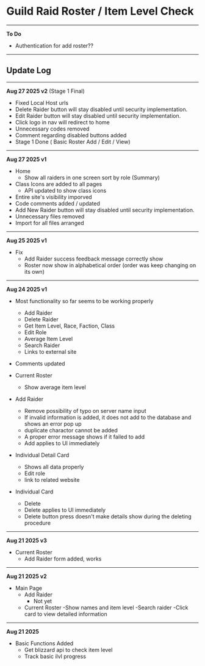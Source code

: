 # Guild Raid Roster / Item Level Check

---

**To Do**
- Authentication for add roster??

---

## Update Log

---

**Aug 27 2025 v2** (Stage 1 Final)
- Fixed Local Host urls
- Delete Raider button will stay disabled until security implementation. 
- Edit Raider button will stay disabled until security implementation. 
- Click logo in nav will redirect to home
- Unnecessary codes removed
- Comment regarding disabled buttons added
- Stage 1 Done ( Basic Roster Add / Edit / View)

---

**Aug 27 2025 v1**
- Home
    - Show all raiders in one screen sort by role (Summary)
- Class Icons are added to all pages
    - API updated to show class icons
- Entire site's visibility imporved
- Code comments added / updated
- Add New Raider button will stay disabled until security implementation. 
- Unnecessary files removed
- Import for all files arranged

---

**Aug 25 2025 v1**
- Fix
    - Add Raider success feedback message correctly show
    - Roster now show in alphabetical order (order was keep changing on its own)


---

**Aug 24 2025 v1**
- Most functionality so far seems to be working properly
    - Add Raider
    - Delete Raider
    - Get Item Level, Race, Faction, Class
    - Edit Role
    - Average Item Level
    - Search Raider
    - Links to external site

- Comments updated
- Current Roster
    - Show average item level
- Add Raider
    - Remove possibility of typo on server name input
    - If invalid information is added, it does not add to the database and shows an error pop up
    - duplicate charactor cannot be added
    - A proper error message shows if it failed to add
    - Add applies to UI immediately
- Individual Detail Card
    - Shows all data properly
    - Edit role
    - link to related website
- Individual Card
    - Delete
    - Delete applies to UI immediately
    - Delete button press doesn't make details show during the deleting procedure

---

**Aug 21 2025 v3**
- Current Roster
    - Add Raider form added, works

---

**Aug 21 2025 v2**
- Main Page
    - Add Raider
        - Not yet
    - Current Roster
        -Show names and item level
        -Search raider
        -Click card to view detailed information

---

**Aug 21 2025**
- Basic Functions Added
    - Get blizzard api to check item level
    - Track basic ilvl progress
